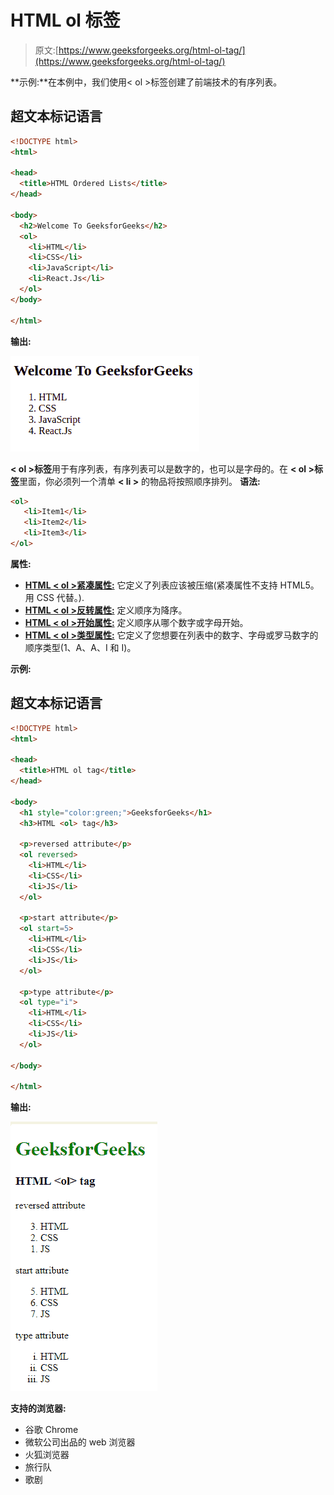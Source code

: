 # HTML ol 标签

> 原文:[https://www.geeksforgeeks.org/html-ol-tag/](https://www.geeksforgeeks.org/html-ol-tag/)

**示例:**在本例中，我们使用< ol >标签创建了前端技术的有序列表。

## 超文本标记语言

```html
<!DOCTYPE html>
<html>

<head>
  <title>HTML Ordered Lists</title>
</head>

<body>
  <h2>Welcome To GeeksforGeeks</h2>
  <ol>
    <li>HTML</li>
    <li>CSS</li>
    <li>JavaScript</li>
    <li>React.Js</li>
  </ol>
</body>

</html>
```

**输出:**

![](img/b92d7f233505f6cbfc700c10123d6e8f.png)

**< ol >标签**用于有序列表，有序列表可以是数字的，也可以是字母的。在 **< ol >标签**里面，你必须列一个清单 **< li >** 的物品将按照顺序排列。
**语法:**

```html
<ol>
   <li>Item1</li>
   <li>Item2</li>
   <li>Item3</li>
</ol>
```

**属性:**

*   [**HTML < ol >紧凑属性:**](https://www.geeksforgeeks.org/html-ol-compact-attribute/) 它定义了列表应该被压缩(紧凑属性不支持 HTML5。用 CSS 代替。).
*   [**HTML < ol >反转属性:**](https://www.geeksforgeeks.org/html-ol-reversed-attribute/) 定义顺序为降序。
*   [**HTML < ol >开始属性:**](https://www.geeksforgeeks.org/html-ol-start-attribute/) 定义顺序从哪个数字或字母开始。
*   [**HTML < ol >类型属性:**](https://www.geeksforgeeks.org/html-ol-type-attribute/) 它定义了您想要在列表中的数字、字母或罗马数字的顺序类型(1、A、A、I 和 I)。

**示例:**

## 超文本标记语言

```html
<!DOCTYPE html>
<html>

<head>
  <title>HTML ol tag</title>
</head>

<body>
  <h1 style="color:green;">GeeksforGeeks</h1>
  <h3>HTML <ol> tag</h3>

  <p>reversed attribute</p>
  <ol reversed>
    <li>HTML</li>
    <li>CSS</li>
    <li>JS</li>
  </ol>

  <p>start attribute</p>
  <ol start=5>
    <li>HTML</li>
    <li>CSS</li>
    <li>JS</li>
  </ol>

  <p>type attribute</p>
  <ol type="i">
    <li>HTML</li>
    <li>CSS</li>
    <li>JS</li>
  </ol>

</body>

</html>
```

**输出:**

![](img/e330a13689c6e29662fb92e35498536d.png)

**支持的浏览器:**

*   谷歌 Chrome
*   微软公司出品的 web 浏览器
*   火狐浏览器
*   旅行队
*   歌剧